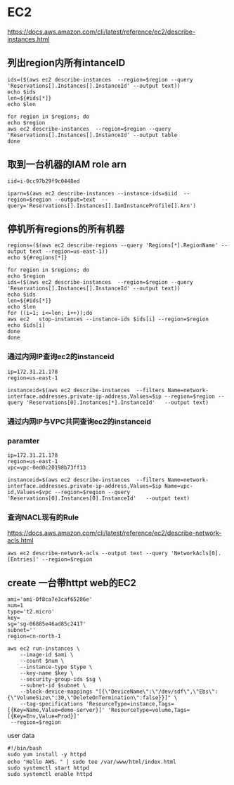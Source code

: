 # EC2

https://docs.aws.amazon.com/cli/latest/reference/ec2/describe-instances.html
## 列出region内所有intanceID
```
ids=($(aws ec2 describe-instances  --region=$region --query 'Reservations[].Instances[].InstanceId' --output text))
echo $ids
len=${#ids[*]}
echo $len
```
```
for region in $regions; do
echo $region
aws ec2 describe-instances  --region=$region --query 'Reservations[].Instances[].InstanceId' --output table         
done
```
## 取到一台机器的IAM role arn
```
iid=i-0cc97b29f9c0448ed 
```
```
iparn=$(aws ec2 describe-instances --instance-ids=$iid  --region=$region --output=text  --query='Reservations[].Instances[].IamInstanceProfile[].Arn')
```
## 停机所有regions的所有机器
```
regions=($(aws ec2 describe-regions --query 'Regions[*].RegionName' --output text --region=us-east-1))
echo ${#regions[*]}
```
```
for region in $regions; do
echo $region
ids=($(aws ec2 describe-instances  --region=$region --query 'Reservations[].Instances[].InstanceId' --output text))
echo $ids
len=${#ids[*]}
echo $len
for ((i=1; i<=len; i++));do
aws ec2   stop-instances --instance-ids $ids[i] --region=$region
echo $ids[i]
done
done
```

### 通过内网IP查询ec2的instanceid
```
ip=172.31.21.178
region=us-east-1
```

```
instanceid=$(aws ec2 describe-instances  --filters Name=network-interface.addresses.private-ip-address,Values=$ip --region=$region --query 'Reservations[0].Instances[*].InstanceId'   --output text)
```
### 通过内网IP与VPC共同查询ec2的instanceid
### paramter
```
ip=172.31.21.178
region=us-east-1
vpc=vpc-0ed0c20198b73ff13
```

```
instanceid=$(aws ec2 describe-instances  --filters Name=network-interface.addresses.private-ip-address,Values=$ip Name=vpc-id,Values=$vpc --region=$region --query 'Reservations[0].Instances[0].InstanceId'   --output text)

```
### 查询NACL现有的Rule
https://docs.aws.amazon.com/cli/latest/reference/ec2/describe-network-acls.html

```
aws ec2 describe-network-acls --output text --query 'NetworkAcls[0].[Entries]' --region=$region
```
## create 一台带httpt web的EC2
```
ami='ami-0f8ca7e3caf65286e'
num=1
type='t2.micro'
key=
sg='sg-06885e46ad85c2417'
subnet=''
region=cn-north-1

```

```
aws ec2 run-instances \
    --image-id $ami \
    --count $num \
    --instance-type $type \
    --key-name $key \
    --security-group-ids $sg \
    --subnet-id $subnet \
    --block-device-mappings "[{\"DeviceName\":\"/dev/sdf\",\"Ebs\":{\"VolumeSize\":30,\"DeleteOnTermination\":false}}]" \
    --tag-specifications 'ResourceType=instance,Tags=[{Key=Name,Value=demo-server}]' 'ResourceType=volume,Tags=[{Key=Env,Value=Prod}]'
 --region=$region
```
user data
```
#!/bin/bash
sudo yum install -y httpd
echo "Hello AWS，" | sudo tee /var/www/html/index.html
sudo systemctl start httpd
sudo systemctl enable httpd

```
